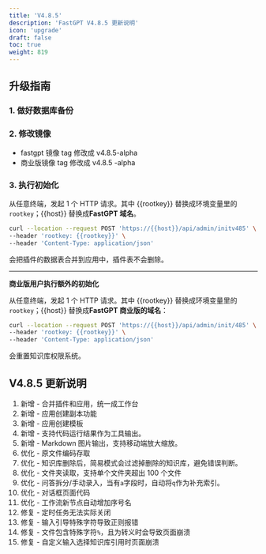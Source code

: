 ```yaml
---
title: 'V4.8.5'
description: 'FastGPT V4.8.5 更新说明'
icon: 'upgrade'
draft: false
toc: true
weight: 819
---
```


## 升级指南

### 1. 做好数据库备份

### 2. 修改镜像

- fastgpt 镜像 tag 修改成 v4.8.5-alpha
- 商业版镜像 tag 修改成 v4.8.5 -alpha

### 3. 执行初始化

从任意终端，发起 1 个 HTTP 请求。其中 {{rootkey}} 替换成环境变量里的 `rootkey`；{{host}} 替换成**FastGPT 域名**。

```bash
curl --location --request POST 'https://{{host}}/api/admin/initv485' \
--header 'rootkey: {{rootkey}}' \
--header 'Content-Type: application/json'
```

会把插件的数据表合并到应用中，插件表不会删除。

------

**商业版用户执行额外的初始化**

从任意终端，发起 1 个 HTTP 请求。其中 {{rootkey}} 替换成环境变量里的 `rootkey`；{{host}} 替换成**FastGPT 商业版的域名**：

```bash
curl --location --request POST 'https://{{host}}/api/admin/init/485' \
--header 'rootkey: {{rootkey}}' \
--header 'Content-Type: application/json'
```

会重置知识库权限系统。

## V4.8.5 更新说明

1. 新增 - 合并插件和应用，统一成工作台
2. 新增 - 应用创建副本功能
3. 新增 - 应用创建模板
4. 新增 - 支持代码运行结果作为工具输出。
5. 新增 - Markdown 图片输出，支持移动端放大缩放。
6. 优化 - 原文件编码存取
7. 优化 - 知识库删除后，简易模式会过滤掉删除的知识库，避免错误判断。
8. 优化 - 文件夹读取，支持单个文件夹超出 100 个文件
9. 优化 - 问答拆分/手动录入，当有`a`字段时，自动将`q`作为补充索引。
10. 优化 - 对话框页面代码
11. 优化 - 工作流新节点自动增加序号名
12. 修复 - 定时任务无法实际关闭
13. 修复 - 输入引导特殊字符导致正则报错
14. 修复 - 文件包含特殊字符`%`，且为转义时会导致页面崩溃
15. 修复 - 自定义输入选择知识库引用时页面崩溃